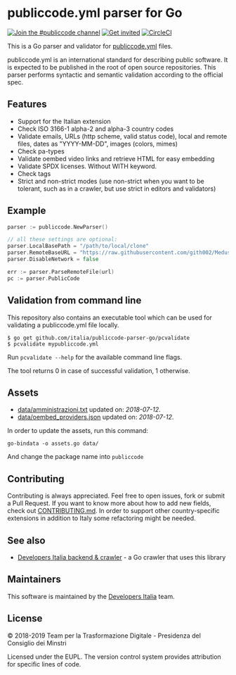 # publiccode.yml parser for Go

[![Join the #publiccode channel](https://img.shields.io/badge/Slack%20channel-%23publiccode-blue.svg?logo=slack)](https://developersitalia.slack.com/messages/CAM3F785T)
[![Get invited](https://slack.developers.italia.it/badge.svg)](https://slack.developers.italia.it/) [![CircleCI](https://circleci.com/gh/italia/publiccode-parser-go.svg?style=svg)](https://circleci.com/gh/italia/publiccode-parser-go)

This is a Go parser and validator for [publiccode.yml](https://github.com/italia/publiccode.yml) files.

publiccode.yml is an international standard for describing public software. It is expected to be published in the root of open source repositories. This parser performs syntactic and semantic validation according to the official spec.

## Features

- Support for the Italian extension
- Check ISO 3166-1 alpha-2 and alpha-3 country codes
- Validate emails, URLs (http scheme, valid status code), local and remote files, dates as "YYYY-MM-DD", images (colors, mimes)
- Check pa-types
- Validate oembed video links and retrieve HTML for easy embedding
- Validate SPDX licenses. Without WITH keyword.
- Check tags
- Strict and non-strict modes (use non-strict when you want to be tolerant, such as in a crawler, but use strict in editors and validators)

## Example

```go
parser := publiccode.NewParser()

// all these settings are optional:
parser.LocalBasePath = "/path/to/local/clone"
parser.RemoteBaseURL = "https://raw.githubusercontent.com/gith002/Medusa/master"
parser.DisableNetwork = false

err := parser.ParseRemoteFile(url)
pc := parser.PublicCode
```

## Validation from command line

This repository also contains an executable tool which can be used for validating a publiccode.yml file locally.

```
$ go get github.com/italia/publiccode-parser-go/pcvalidate
$ pcvalidate mypubliccode.yml
```

Run `pcvalidate --help` for the available command line flags.

The tool returns 0 in case of successful validation, 1 otherwise.

## Assets

- [data/amministrazioni.txt](data/amministrazioni.txt) updated on: _2018-07-12_.
- [data/oembed_providers.json](data/oembed_providers.json) updated on: _2018-07-12_.

In order to update the assets, run this command:

`go-bindata -o assets.go data/`

And change the package name into `publiccode`

## Contributing

Contributing is always appreciated.
Feel free to open issues, fork or submit a Pull Request.
If you want to know more about how to add new fields, check out [CONTRIBUTING.md](CONTRIBUTING.md). In order to support other country-specific extensions in addition to Italy some refactoring might be needed.

## See also

* [Developers Italia backend & crawler](https://github.com/italia/developers-italia-backend) - a Go crawler that uses this library

## Maintainers

This software is maintained by the [Developers Italia](https://developers.italia.it/) team.

## License

© 2018-2019 Team per la Trasformazione Digitale - Presidenza del Consiglio dei Minstri

Licensed under the EUPL.
The version control system provides attribution for specific lines of code.
